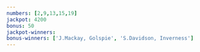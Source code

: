 ```yaml
---
numbers: [2,9,13,15,19]
jackpot: 4200
bonus: 50
jackpot-winners:
bonus-winners: ['J.Mackay, Golspie', 'S.Davidson, Inverness']
---
```

